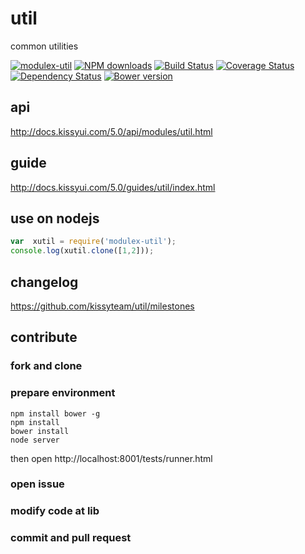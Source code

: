 # util

common utilities

[![modulex-util](https://nodei.co/npm/modulex-util.png)](https://npmjs.org/package/modulex-util)
[![NPM downloads](http://img.shields.io/npm/dm/modulex-util.svg)](https://npmjs.org/package/modulex-util)
[![Build Status](https://secure.travis-ci.org/kissyteam/util.png?branch=master)](https://travis-ci.org/kissyteam/util)
[![Coverage Status](https://img.shields.io/coveralls/kissyteam/util.svg)](https://coveralls.io/r/kissyteam/util?branch=master)
[![Dependency Status](https://gemnasium.com/kissyteam/util.png)](https://gemnasium.com/kissyteam/modulex-util)
[![Bower version](https://badge.fury.io/bo/modulex-util.svg)](http://badge.fury.io/bo/modulex-util)

## api

http://docs.kissyui.com/5.0/api/modules/util.html

## guide

http://docs.kissyui.com/5.0/guides/util/index.html

## use on nodejs

``` javascript
var  xutil = require('modulex-util');
console.log(xutil.clone([1,2]));
```

## changelog

https://github.com/kissyteam/util/milestones

## contribute

### fork and clone

### prepare environment
```
npm install bower -g
npm install
bower install
node server
```

then open http://localhost:8001/tests/runner.html

### open issue

### modify code at lib

### commit and pull request
